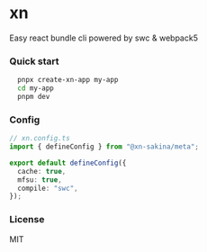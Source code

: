 # xn

Easy react bundle cli powered by swc & webpack5

### Quick start

```bash
  pnpx create-xn-app my-app
  cd my-app
  pnpm dev
```

### Config

```ts
// xn.config.ts
import { defineConfig } from "@xn-sakina/meta";

export default defineConfig({
  cache: true,
  mfsu: true,
  compile: "swc",
});
```

### License

MIT
